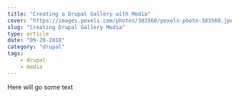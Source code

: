```yaml
---
title: "Creating a Drupal Gallery with Media"
cover: "https://images.pexels.com/photos/383568/pexels-photo-383568.jpeg?cs=srgb&dl=art-black-and-white-collage-383568.jpg&fm=jpg"
slug: "Creating Drupal Gallery Media"
type: article
date: "09-20-2018"
category: "drupal"
tags:
    - drupal
    - media
---
```


Here will go some text
